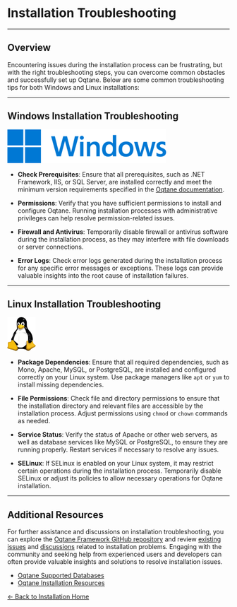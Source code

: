 # Installation Troubleshooting

---

## Overview

Encountering issues during the installation process can be frustrating, but with the right troubleshooting steps, you can overcome common obstacles and successfully set up Oqtane. Below are some common troubleshooting tips for both Windows and Linux installations:

---

## Windows Installation Troubleshooting
![Windows Logo](assets/windows-logo.png)

- **Check Prerequisites**: Ensure that all prerequisites, such as .NET Framework, IIS, or SQL Server, are installed correctly and meet the minimum version requirements specified in the [Oqtane documentation](https://docs.oqtane.org/manuals/installation).

- **Permissions**: Verify that you have sufficient permissions to install and configure Oqtane. Running installation processes with administrative privileges can help resolve permission-related issues.

- **Firewall and Antivirus**: Temporarily disable firewall or antivirus software during the installation process, as they may interfere with file downloads or server connections.

- **Error Logs**: Check error logs generated during the installation process for any specific error messages or exceptions. These logs can provide valuable insights into the root cause of installation failures.

---

## Linux Installation Troubleshooting
![Linux Logo](assets/linux-logo.png)

- **Package Dependencies**: Ensure that all required dependencies, such as Mono, Apache, MySQL, or PostgreSQL, are installed and configured correctly on your Linux system. Use package managers like `apt` or `yum` to install missing dependencies.

- **File Permissions**: Check file and directory permissions to ensure that the installation directory and relevant files are accessible by the installation process. Adjust permissions using `chmod` or `chown` commands as needed.

- **Service Status**: Verify the status of Apache or other web servers, as well as database services like MySQL or PostgreSQL, to ensure they are running properly. Restart services if necessary to resolve any issues.

- **SELinux**: If SELinux is enabled on your Linux system, it may restrict certain operations during the installation process. Temporarily disable SELinux or adjust its policies to allow necessary operations for Oqtane installation.

---

## Additional Resources

For further assistance and discussions on installation troubleshooting, you can explore the [Oqtane Framework GitHub repository](https://github.com/oqtane/oqtane.framework) and review [existing issues](https://github.com/oqtane/oqtane.framework/issues) and [discussions](https://github.com/oqtane/oqtane.framework/discussions) related to installation problems. Engaging with the community and seeking help from experienced users and developers can often provide valuable insights and solutions to resolve installation issues.

- [Oqtane Supported Databases](databases.md)
- [Oqtane Installation Resources](resources.md)

[← Back to Installation Home](index.md)
